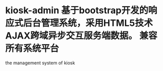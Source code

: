 kiosk-admin
基于bootstrap开发的响应式后台管理系统，采用HTML5技术AJAX跨域异步交互服务端数据。
兼容所有系统平台
===========

the management system of kiosk

